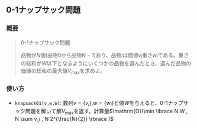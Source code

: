 ## 0-1ナップサック問題

### 概要

> 0-1ナップサック問題
>
> 品物が$N$個(品物$0$から品物$N-1$)あり、品物$i$は価値$v_i$重さ$w_i$である。重さの総和が$W$以下となるようにいくつかの品物を選んだとき、選んだ品物の価値の総和の最大値$V_{\mathrm{max}}$を求めよ。

### 使い方

- `knapsack01(v,w,W)`: 数列$v=\{v_i\}$,$w=\{w_i\}$と値$W$を与えると、0-1ナップサック問題を解いて解$V_{\mathrm{max}}$を返す。計算量$\mathrm{O}(\min \lbrace N W , N \sum v_i , N 2^{\frac{N}{2}} \rbrace )$
